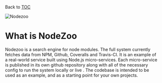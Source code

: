 Back to [TOC](../Readme.md)

![Nodezoo][Logo]

# What is NodeZoo

Nodezoo is a search engine for node modules. The full system currently fetches data from NPM, Github, Coveralls and Travis-CI. It is an example of a real-world service built using Node.js micro-services. Each micro-service is published in its own github repository along with all of the necessary config to run the system locally or live . The codebase is intended to be used as an example, and as a starting point for your own projects.


[Logo]: https://raw.githubusercontent.com/nodezoo/nodezoo-org/master/assets/logo-nodezoo.png
